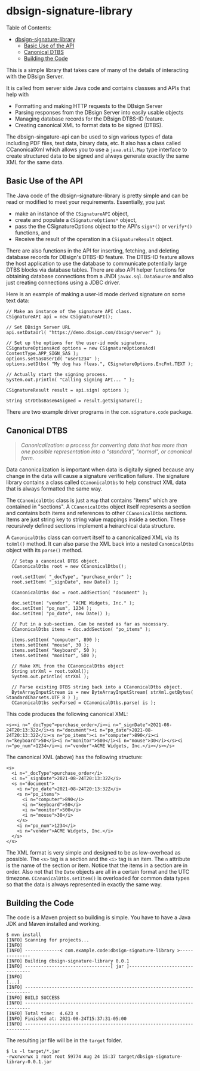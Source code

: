 # dbsign-signature-library

Table of Contents:
- [dbsign-signature-library](#dbsign-signature-library)
  - [Basic Use of the API](#basic-use-of-the-api)
  - [Canonical DTBS](#canonical-dtbs)
  - [Building the Code](#building-the-code)

This is a simple library that takes care of many of the details of interacting with the DBsign Server.  

It is called from server side Java code and contains classses and APIs that help with

- Formatting and making HTTP requests to the DBsign Server
- Parsing responses from the DBsign Server into easily usable objects
- Managing database records for the DBsign DTBS-ID feature.
- Creating canonical XML to format data to be signed (DTBS).

The dbsign-singature-api can be used to sign various types of data including PDF files, text data, binary data, etc.  It also has a class called CCanonicalXml which allows you to use a `java.util.Map` type interface to create structured data to be signed and always generate exactly the same XML for the same data.

## Basic Use of the API

The Java code of the dbsign-signature-library is pretty simple and can be read or modified to meet your requirements.  Essentially, you just 

- make an instance of the `CSignatureAPI` object,
- create and populate a `CSignatureOptions*` object,
- pass the the CSignatureOptions object to the API's `sign*()` or `verify*()` functions, and
- Receive the result of the operation in a `CSignatureResult` object.

There are also functions in the API for inserting, fetching, and deleting database records for DBsign's DTBS-ID feature.  The DTBS-ID feature allows the host application to use the database to communicate potentially large DTBS blocks via database tables.  There are also API helper functions for obtaining database connections from a JNDI `javax.sql.DataSource` and also just creating connections using a JDBC driver.  

Here is an example of making a user-id mode derived signature on some text data:

```
// Make an instance of the signature API class.
CSignatureAPI api = new CSignatureAPI();

// Set DBsign Server URL
api.setDataUrl( "https://demo.dbsign.com/dbsign/server" );

// Set up the options for the user-id mode signature.
CSignatureOptionsAcd options = new CSignatureOptionsAcd( ContentType.APP_SIGN_SAS );
options.setSasUserId( "user1234" );
options.setDtbs( "My dog has fleas.", CSignatureOptions.EncFmt.TEXT );

// Actually start the signing process.
System.out.println( "Calling signing API... " );

CSignatureResult result = api.sign( options );

String strDtbsBase64Signed = result.getSignature();
```

There are two example driver programs in the `com.signature.code` package.

## Canonical DTBS

> *Canonicalization: a process for converting data that has more than one possible representation into a "standard", "normal", or canonical form.*

Data canonicalization is important when data is digitally signed because any change in the data will cause a signature verification failure.  The signature library contains a class called `CCanonicalDtbs` to help construct XML data that is always formatted the same way.

The `CCanonicalDtbs` class is just a `Map` that contains "items" which are contained in "sections".  A `CCanonicalDtbs` object itself represents a section and contains both items and references to other `CCanonicalDtbs` sections. Items are just string key to string value mappings inside a section. These recursively defined sections implement a heirarchical data structure.  

A `CanonicalDtbs` class can convert itself to a canonicalized XML via its `toXml()` method.  It can also parse the XML back into a nested `CanonicalDtbs` object with its `parse()` method.

```
  // Setup a canonical DTBS object.
  CCanonicalDtbs root = new CCanonicalDtbs();

  root.setItem( "_docType", "purchase_order" );
  root.setItem( "_signDate", new Date() );

  CCanonicalDtbs doc = root.addSection( "document" );

  doc.setItem( "vendor", "ACME Widgets, Inc." );
  doc.setItem( "po_num", 1234 );
  doc.setItem( "po_date", new Date() );

  // Put in a sub-section. Can be nested as far as necessary.
  CCanonicalDtbs items = doc.addSection( "po_items" );

  items.setItem( "computer", 890 );
  items.setItem( "mouse", 30 );
  items.setItem( "keyboard", 50 );
  items.setItem( "monitor", 500 );

  // Make XML from the CCanonicalDtbs object
  String strXml = root.toXml();
  System.out.println( strXml );

  // Parse existing DTBS string back into a CCanonicalDtbs object.
  ByteArrayInputStream is = new ByteArrayInputStream( strXml.getBytes( StandardCharsets.UTF_8 ) );
  CCanonicalDtbs secParsed = CCanonicalDtbs.parse( is );
```

This code produces the following canonical XML:

```
<s><i n="_docType">purchase_order</i><i n="_signDate">2021-08-24T20:13:32Z</i><s n="document"><i n="po_date">2021-08-24T20:13:32Z</i><s n="po_items"><i n="computer">890</i><i n="keyboard">50</i><i n="monitor">500</i><i n="mouse">30</i></s><i n="po_num">1234</i><i n="vendor">ACME Widgets, Inc.</i></s></s>
```

The canonical XML (above) has the following structure:

```
<s>
  <i n="_docType">purchase_order</i>
  <i n="_signDate">2021-08-24T20:13:32Z</i>
  <s n="document">
    <i n="po_date">2021-08-24T20:13:32Z</i>
    <s n="po_items">
      <i n="computer">890</i>
      <i n="keyboard">50</i>
      <i n="monitor">500</i>
      <i n="mouse">30</i>
    </s>
    <i n="po_num">1234</i>
    <i n="vendor">ACME Widgets, Inc.</i>
  </s>
</s>
```

The XML format is very simple and designed to be as low-overhead as possible.  The `<s>` tag is a section and the `<i>` tag is an item.  The `n` attribute is the name of the section or item.  Notice that the items in a section are in order.  Also not that the `Date` objects are all in a certain format and the UTC timezone.  `CCanonicalDtbs.setItem()` is overloaded for common data types so that the data is always represented in exactly the same way.

## Building the Code

The code is a Maven project so building is simple.  You have to have a Java JDK and Maven installed and working.

```
$ mvn install
[INFO] Scanning for projects...
[INFO] 
[INFO] -------------< com.example.code:dbsign-signature-library >--------------
[INFO] Building dbsign-signature-library 0.0.1
[INFO] --------------------------------[ jar ]---------------------------------
[INFO] 
[...]
[INFO] ------------------------------------------------------------------------
[INFO] BUILD SUCCESS
[INFO] ------------------------------------------------------------------------
[INFO] Total time:  4.623 s
[INFO] Finished at: 2021-08-24T15:37:31-05:00
[INFO] ------------------------------------------------------------------------
```

The resulting jar file will be in the `target` folder.

```
$ ls -l target/*.jar
-rwxrwxrwx 1 root root 59774 Aug 24 15:37 target/dbsign-signature-library-0.0.1.jar
```